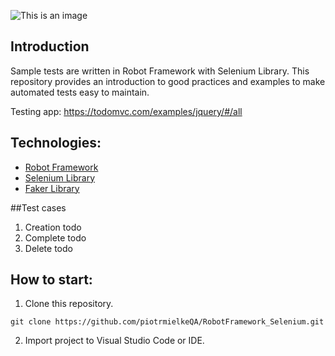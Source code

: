 ![This is an image](https://miro.medium.com/max/640/1*wnMQPTmEsIq0TiRgfX4hig.webp)

## Introduction
Sample tests are written in Robot Framework with Selenium Library. This repository provides an introduction to good practices and examples to make automated tests easy to maintain.

Testing app: https://todomvc.com/examples/jquery/#/all

## Technologies:
- [Robot Framework](https://robotframework.org/)
- [Selenium Library](https://github.com/robotframework/SeleniumLibrary/)
- [Faker Library](https://github.com/DiUS/java-faker)

##Test cases
1. Creation todo 
2. Complete todo
3. Delete todo 

## How to start:
1. Clone this repository.

```
git clone https://github.com/piotrmielkeQA/RobotFramework_Selenium.git
```
2. Import project to Visual Studio Code or IDE.
